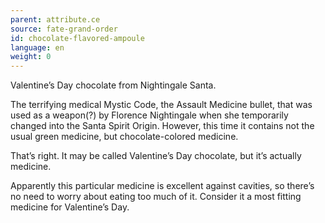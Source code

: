 ```yaml
---
parent: attribute.ce
source: fate-grand-order
id: chocolate-flavored-ampoule
language: en
weight: 0
---
```


Valentine’s Day chocolate from Nightingale Santa.

The terrifying medical Mystic Code, the Assault Medicine bullet, that was used as a weapon(?) by Florence Nightingale when she temporarily changed into the Santa Spirit Origin. However, this time it contains not the usual green medicine, but chocolate-colored medicine.

That’s right. It may be called Valentine’s Day chocolate, but it’s actually medicine.

Apparently this particular medicine is excellent against cavities, so there’s no need to worry about eating too much of it. Consider it a most fitting medicine for Valentine’s Day.
